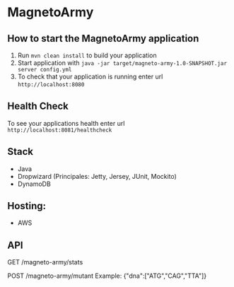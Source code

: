 # MagnetoArmy

How to start the MagnetoArmy application
---

1. Run `mvn clean install` to build your application
1. Start application with `java -jar target/magneto-army-1.0-SNAPSHOT.jar server config.yml`
1. To check that your application is running enter url `http://localhost:8080`

Health Check
---

To see your applications health enter url `http://localhost:8081/healthcheck`

Stack
---

- Java
- Dropwizard (Principales: Jetty, Jersey, JUnit, Mockito)
- DynamoDB

Hosting:
---

- AWS


API
---

GET 	/magneto-army/stats

POST 	/magneto-army/mutant
Example: {"dna":["ATG","CAG","TTA"]}